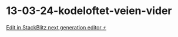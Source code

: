 # 13-03-24-kodeloftet-veien-vider

[Edit in StackBlitz next generation editor ⚡️](https://stackblitz.com/~/github.com/LarsGJobloop/13-03-24-kodeloftet-veien-vider)